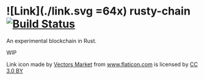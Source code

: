 # ![Link](./link.svg  =64x) rusty-chain [![Build Status](https://travis-ci.org/duncandean/rusty-chain.svg?branch=master)](https://travis-ci.org/duncandean/rusty-chain)
An experimental blockchain in Rust.

WIP

Link icon made by <a href="https://www.flaticon.com/authors/vectors-market" title="Vectors Market">Vectors Market</a> from <a href="https://www.flaticon.com/" title="Flaticon">www.flaticon.com</a> is licensed by <a href="http://creativecommons.org/licenses/by/3.0/" title="Creative Commons BY 3.0" target="_blank">CC 3.0 BY</a>
